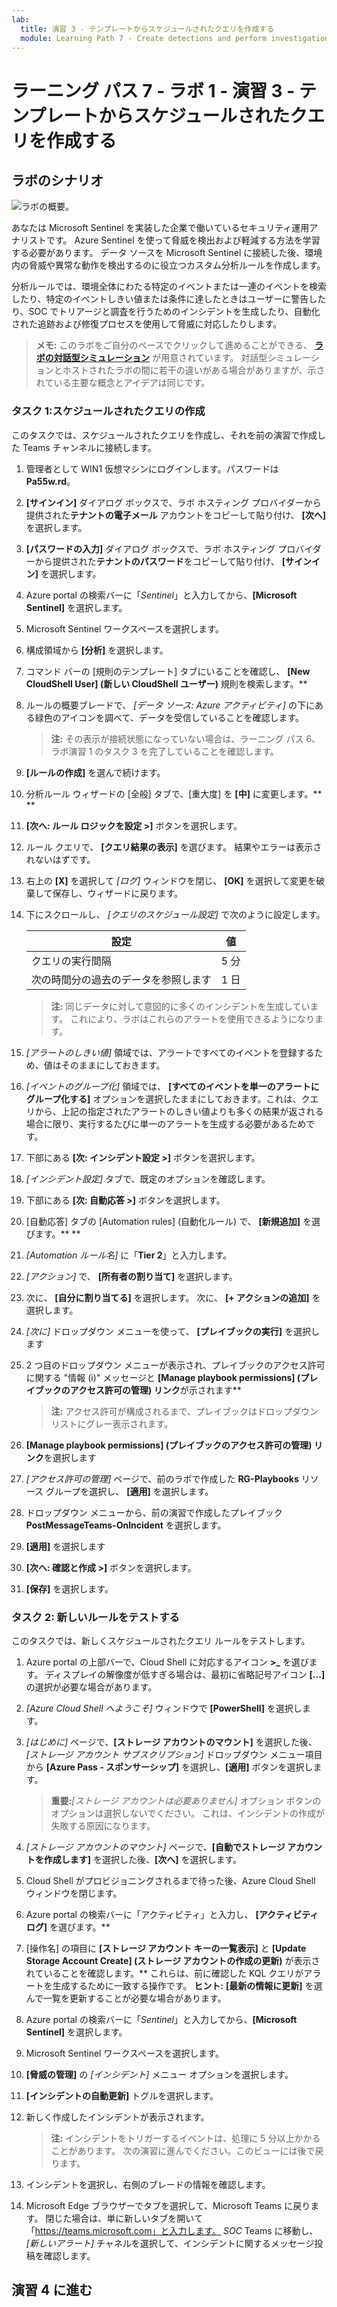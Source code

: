 ```yaml
---
lab:
  title: 演習 3 - テンプレートからスケジュールされたクエリを作成する
  module: Learning Path 7 - Create detections and perform investigations using Microsoft Sentinel
---
```


# ラーニング パス 7 - ラボ 1 - 演習 3 - テンプレートからスケジュールされたクエリを作成する

## ラボのシナリオ

![ラボの概要。](../Media/SC-200-Lab_Diagrams_Mod7_L1_Ex3.png)

あなたは Microsoft Sentinel を実装した企業で働いているセキュリティ運用アナリストです。 Azure Sentinel を使って脅威を検出および軽減する方法を学習する必要があります。 データ ソースを Microsoft Sentinel に接続した後、環境内の脅威や異常な動作を検出するのに役立つカスタム分析ルールを作成します。

分析ルールでは、環境全体にわたる特定のイベントまたは一連のイベントを検索したり、特定のイベントしきい値または条件に達したときはユーザーに警告したり、SOC でトリアージと調査を行うためのインシデントを生成したり、自動化された追跡および修復プロセスを使用して脅威に対応したりします。

>**メモ:** このラボをご自分のペースでクリックして進めることができる、 **[ラボの対話型シミュレーション](https://mslabs.cloudguides.com/guides/SC-200%20Lab%20Simulation%20-%20Create%20a%20scheduled%20query)** が用意されています。 対話型シミュレーションとホストされたラボの間に若干の違いがある場合がありますが、示されている主要な概念とアイデアは同じです。 


### タスク 1:スケジュールされたクエリの作成

このタスクでは、スケジュールされたクエリを作成し、それを前の演習で作成した Teams チャンネルに接続します。

1. 管理者として WIN1 仮想マシンにログインします。パスワードは**Pa55w.rd**。  

1. **[サインイン]** ダイアログ ボックスで、ラボ ホスティング プロバイダーから提供された**テナントの電子メール** アカウントをコピーして貼り付け、 **[次へ]** を選択します。

1. **[パスワードの入力]** ダイアログ ボックスで、ラボ ホスティング プロバイダーから提供された**テナントのパスワード**をコピーして貼り付け、 **[サインイン]** を選択します。

1. Azure portal の検索バーに「*Sentinel*」と入力してから、**[Microsoft Sentinel]** を選択します。

1. Microsoft Sentinel ワークスペースを選択します。

1. 構成領域から **[分析]** を選択します。

1. コマンド バーの [規則のテンプレート] タブにいることを確認し、 **[New CloudShell User] (新しい CloudShell ユーザー)** 規則を検索します。**

1. ルールの概要ブレードで、 *[データ ソース: Azure アクティビティ]* の下にある緑色のアイコンを調べて、データを受信していることを確認します。

    >**注:** その表示が接続状態になっていない場合は、ラーニング パス 6、ラボ演習 1 のタスク 3 を完了していることを確認します。

1. **[ルールの作成]** を選んで続けます。

1. 分析ルール ウィザードの [全般] タブで、[重大度] を **[中]** に変更します。** **

1. **[次へ: ルール ロジックを設定 >]** ボタンを選択します。

1. ルール クエリで、 **[クエリ結果の表示]** を選びます。 結果やエラーは表示されないはずです。

1. 右上の **[X]** を選択して *[ログ]* ウィンドウを閉じ、 **[OK]** を選択して変更を破棄して保存し、ウィザードに戻ります。

1. 下にスクロールし、 *[クエリのスケジュール設定]* で次のように設定します。

    |設定|値|
    |---|---|
    |クエリの実行間隔|5 分|
    |次の時間分の過去のデータを参照します|1 日|

    >**注:**  同じデータに対して意図的に多くのインシデントを生成しています。 これにより、ラボはこれらのアラートを使用できるようになります。

1. *[アラートのしきい値]* 領域では、アラートですべてのイベントを登録するため、値はそのままにしておきます。

1. *[イベントのグループ化]* 領域では、 **[すべてのイベントを単一のアラートにグループ化する]** オプションを選択したままにしておきます。これは、クエリから、上記の指定されたアラートのしきい値よりも多くの結果が返される場合に限り、実行するたびに単一のアラートを生成する必要があるためです。

1. 下部にある **[次: インシデント設定 >]** ボタンを選択します。 

1. *[インシデント設定]* タブで、既定のオプションを確認します。

1. 下部にある **[次: 自動応答 >]** ボタンを選択します。

1. [自動応答] タブの [Automation rules] (自動化ルール) で、 **[新規追加]** を選びます。** **

1. *[Automation ルール名]* に「**Tier 2**」と入力します。

1. *[アクション]* で、 **[所有者の割り当て]** を選択します。

1. 次に、 **[自分に割り当てる]** を選択します。 次に、 **[+ アクションの追加]** を選択します。

1. *[次に]* ドロップダウン メニューを使って、 **[プレイブックの実行]** を選択します

1. 2 つ目のドロップダウン メニューが表示され、プレイブックのアクセス許可に関する "情報 (i)" メッセージと **[Manage playbook permissions] (プレイブックのアクセス許可の管理) リンク**が示されます**

    >**注:** アクセス許可が構成されるまで、プレイブックはドロップダウン リストにグレー表示されます。

1. **[Manage playbook permissions] (プレイブックのアクセス許可の管理) リンク**を選択します

1. *[アクセス許可の管理]* ページで、前のラボで作成した **RG-Playbooks** リソース グループを選択し、 **[適用]** を選択します。

1. ドロップダウン メニューから、前の演習で作成したプレイブック **PostMessageTeams-OnIncident** を選択します。

1. **[適用]** を選択します

1. **[次へ: 確認と作成 >]** ボタンを選択します。
  
1. **[保存]** を選択します。


### タスク 2: 新しいルールをテストする

このタスクでは、新しくスケジュールされたクエリ ルールをテストします。

1. Azure portal の上部バーで、Cloud Shell に対応するアイコン **>_** を選びます。 ディスプレイの解像度が低すぎる場合は、最初に省略記号アイコン **[...]** の選択が必要な場合があります。

1. *[Azure Cloud Shell へようこそ]* ウィンドウで **[PowerShell]** を選択します。

1. *[はじめに]* ページで、**[ストレージ アカウントのマウント]** を選択した後、*[ストレージ アカウント サブスクリプション]* ドロップダウン メニュー項目から **[Azure Pass - スポンサーシップ]** を選択し、**[適用]** ボタンを選択します。

    >**重要:***[ストレージ アカウントは必要ありません]* オプション ボタンのオプションは選択しないでください。 これは、インシデントの作成が失敗する原因になります。

1. *[ストレージ アカウントのマウント]* ページで、**[自動でストレージ アカウントを作成します]** を選択した後、**[次へ]** を選択します。

1. Cloud Shell がプロビジョニングされるまで待った後、Azure Cloud Shell ウィンドウを閉じます。

1. Azure portal の検索バーに「アクティビティ」と入力し、 **[アクティビティ ログ]** を選びます。**

1. [操作名] の項目に **[ストレージ アカウント キーの一覧表示]** と **[Update Storage Account Create] (ストレージ アカウントの作成の更新)** が表示されていることを確認します。** これらは、前に確認した KQL クエリがアラートを生成するために一致する操作です。 **ヒント:** **[最新の情報に更新]** を選んで一覧を更新することが必要な場合があります。

1. Azure portal の検索バーに「*Sentinel*」と入力してから、**[Microsoft Sentinel]** を選択します。

1. Microsoft Sentinel ワークスペースを選択します。

1. **[脅威の管理]** の *[インシデント]* メニュー オプションを選択します。

1. **[インシデントの自動更新]** トグルを選択します。

1. 新しく作成したインシデントが表示されます。

    >**注:** インシデントをトリガーするイベントは、処理に 5 分以上かかることがあります。 次の演習に進んでください。このビューには後で戻ります。

1. インシデントを選択し、右側のブレードの情報を確認します。

1. Microsoft Edge ブラウザーでタブを選択して、Microsoft Teams に戻ります。 閉じた場合は、単に新しいタブを開いて「https://teams.microsoft.com」と入力します。 *SOC* Teams に移動し、*[新しいアラート]* チャネルを選択して、インシデントに関するメッセージ投稿を確認します。


## 演習 4 に進む
